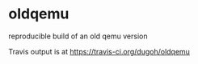 # oldqemu
reproducible build of an old qemu version

Travis output is at https://travis-ci.org/dugoh/oldqemu

